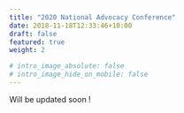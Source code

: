 ```yaml
---
title: "2020 National Advocacy Conference"
date: 2018-11-18T12:33:46+10:00
draft: false
featured: true
weight: 2

# intro_image_absolute: false
# intro_image_hide_on_mobile: false
---
```


Will be updated soon !




